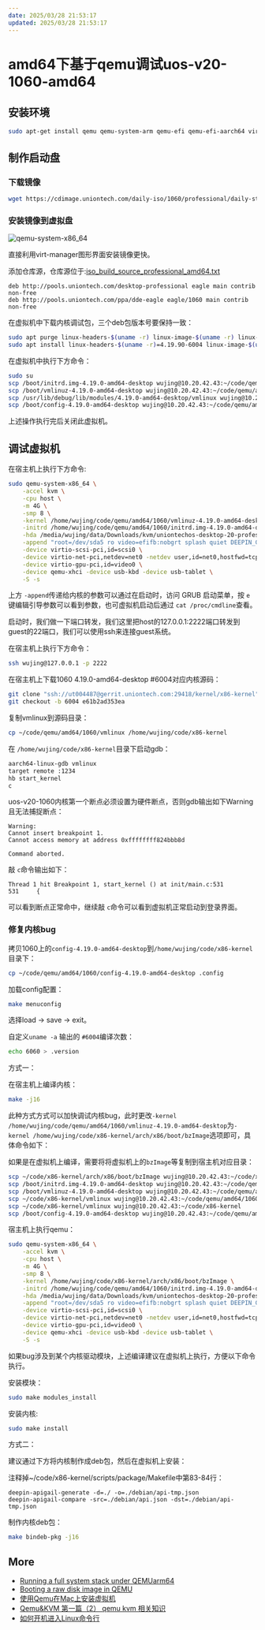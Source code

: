 ```yaml
---
date: 2025/03/28 21:53:17
updated: 2025/03/28 21:53:17
---
```


# amd64下基于qemu调试uos-v20-1060-amd64

## 安装环境

```bash
sudo apt-get install qemu qemu-system-arm qemu-efi qemu-efi-aarch64 virtinst virt-manager virt-viewer
```

## 制作启动盘

### 下载镜像

```bash
wget https://cdimage.uniontech.com/daily-iso/1060/professional/daily-stable/20230307/uniontechos-desktop-20-professional-1060-amd64.iso
```

### 安装镜像到虚拟盘

<!-- ![qemu-system-x86_64](images/qemu-system-x86_64.png) -->
![qemu-system-x86_64](https://cdn.jsdelivr.net/gh/realwujing/picture-bed/qemu-system-x86_64.png)

直接利用virt-manager图形界面安装镜像更快。

添加仓库源，仓库源位于:[iso_build_source_professional_amd64.txt](https://cdimage.uniontech.com/daily-iso/1060/professional/daily-stable/20230307/iso_build_source_professional_amd64.txt)

```text
deb http://pools.uniontech.com/desktop-professional eagle main contrib non-free
deb http://pools.uniontech.com/ppa/dde-eagle eagle/1060 main contrib non-free
```

在虚拟机中下载内核调试包，三个deb包版本号要保持一致：

```bash
sudo apt purge linux-headers-$(uname -r) linux-image-$(uname -r) linux-image-$(uname -r)-dbg
sudo apt install linux-headers-$(uname -r)=4.19.90-6004 linux-image-$(uname -r)=4.19.90-6004 linux-image-$(uname -r)-dbg=4.19.90-6004
```

在虚拟机中执行下方命令：

```bash
sudo su
scp /boot/initrd.img-4.19.0-amd64-desktop wujing@10.20.42.43:~/code/qemu/amd64/1060
scp /boot/vmlinuz-4.19.0-amd64-desktop wujing@10.20.42.43:~/code/qemu/amd64/1060
scp /usr/lib/debug/lib/modules/4.19.0-amd64-desktop/vmlinux wujing@10.20.42.43:~/code/qemu/amd64/1060
scp /boot/config-4.19.0-amd64-desktop wujing@10.20.42.43:~/code/qemu/amd64/1060
```

上述操作执行完后关闭此虚拟机。

## 调试虚拟机

在宿主机上执行下方命令:

```bash
sudo qemu-system-x86_64 \
    -accel kvm \
    -cpu host \
    -m 4G \
    -smp 8 \
    -kernel /home/wujing/code/qemu/amd64/1060/vmlinuz-4.19.0-amd64-desktop \
    -initrd /home/wujing/code/qemu/amd64/1060/initrd.img-4.19.0-amd64-desktop \
    -hda /media/wujing/data/Downloads/kvm/uniontechos-desktop-20-professional-1060-amd64.qcow2 \
    -append "root=/dev/sda5 ro video=efifb:nobgrt splash quiet DEEPIN_GFXMODE= ima_appraise=off security=selinux checkreqprot=1 libahci.ignore_sss=1 nokaslr" \
    -device virtio-scsi-pci,id=scsi0 \
    -device virtio-net-pci,netdev=net0 -netdev user,id=net0,hostfwd=tcp::2222-:22 \
    -device virtio-gpu-pci,id=video0 \
    -device qemu-xhci -device usb-kbd -device usb-tablet \
    -S -s
```

上方 `-append`传递给内核的参数可以通过在启动时，访问 GRUB 启动菜单，按 `e`键编辑引导参数可以看到参数，也可虚拟机启动后通过 `cat /proc/cmdline`查看。

启动时，我们做一下端口转发，我们这里把host的127.0.0.1:2222端口转发到guest的22端口，我们可以使用ssh来连接guest系统。

在宿主机上执行下方命令：

```bash
ssh wujing@127.0.0.1 -p 2222
```

在宿主机上下载1060 4.19.0-amd64-desktop #6004对应内核源码：

```bash
git clone "ssh://ut004487@gerrit.uniontech.com:29418/kernel/x86-kernel" && scp -p -P 29418 ut004487@gerrit.uniontech.com:hooks/commit-msg "x86-kernel/.git/hooks/"
git checkout -b 6004 e61b2ad353ea
```

复制vmlinux到源码目录：

```bash
cp ~/code/qemu/amd64/1060/vmlinux /home/wujing/code/x86-kernel
```

在 `/home/wujing/code/x86-kernel`目录下启动gdb：

```bash
aarch64-linux-gdb vmlinux
target remote :1234
hb start_kernel
c
```

uos-v20-1060内核第一个断点必须设置为硬件断点，否则gdb输出如下Warning且无法捕捉断点：

```text
Warning:
Cannot insert breakpoint 1.
Cannot access memory at address 0xffffffff824bbb8d

Command aborted.
```

敲 `c`命令输出如下：

```text
Thread 1 hit Breakpoint 1, start_kernel () at init/main.c:531
531     {  
```

可以看到断点正常命中，继续敲 `c`命令可以看到虚拟机正常启动到登录界面。

### 修复内核bug

拷贝1060上的`config-4.19.0-amd64-desktop`到`/home/wujing/code/x86-kernel`目录下：

```bash
cp ~/code/qemu/amd64/1060/config-4.19.0-amd64-desktop .config
```

加载config配置：

```bash
make menuconfig
```

选择load → save → exit。

自定义`uname -a` 输出的 `#6004`编译次数：

```bash
echo 6060 > .version
```

方式一：

在宿主机上编译内核：

```bash
make -j16
```

此种方式方式可以加快调试内核bug，此时更改`-kernel /home/wujing/code/qemu/amd64/1060/vmlinuz-4.19.0-amd64-desktop`为`-kernel /home/wujing/code/x86-kernel/arch/x86/boot/bzImage`选项即可，具体命令如下：

如果是在虚拟机上编译，需要将将虚拟机上的`bzImage`等复制到宿主机对应目录：

```bash
scp ~/code/x86-kernel/arch/x86/boot/bzImage wujing@10.20.42.43:~/code/x86-kernel/arch/x86/boot/
scp /boot/initrd.img-4.19.0-amd64-desktop wujing@10.20.42.43:~/code/qemu/amd64/1060
scp /boot/vmlinuz-4.19.0-amd64-desktop wujing@10.20.42.43:~/code/qemu/amd64/1060
scp ~/code/x86-kernel/vmlinux wujing@10.20.42.43:~/code/qemu/amd64/1060
scp ~/code/x86-kernel/vmlinux wujing@10.20.42.43:~/code/x86-kernel
scp /boot/config-4.19.0-amd64-desktop wujing@10.20.42.43:~/code/qemu/amd64/1060
```

宿主机上执行qemu：

```bash
sudo qemu-system-x86_64 \
    -accel kvm \
    -cpu host \
    -m 4G \
    -smp 8 \
    -kernel /home/wujing/code/x86-kernel/arch/x86/boot/bzImage \
    -initrd /home/wujing/code/qemu/amd64/1060/initrd.img-4.19.0-amd64-desktop \
    -hda /media/wujing/data/Downloads/kvm/uniontechos-desktop-20-professional-1060-amd64.qcow2 \
    -append "root=/dev/sda5 ro video=efifb:nobgrt splash quiet DEEPIN_GFXMODE= ima_appraise=off security=selinux checkreqprot=1 libahci.ignore_sss=1 nokaslr" \
    -device virtio-scsi-pci,id=scsi0 \
    -device virtio-net-pci,netdev=net0 -netdev user,id=net0,hostfwd=tcp::2222-:22 \
    -device virtio-gpu-pci,id=video0 \
    -device qemu-xhci -device usb-kbd -device usb-tablet \
    -S -s
```

如果bug涉及到某个内核驱动模块，上述编译建议在虚拟机上执行，方便以下命令执行。

安装模块：

```bash
sudo make modules_install
```

安装内核:

```bash
sudo make install
```

方式二：

建议通过下方将内核制作成deb包，然后在虚拟机上安装：

注释掉~/code/x86-kernel/scripts/package/Makefile中第83-84行：

```text
deepin-apigail-generate -d=./ -o=./debian/api-tmp.json
deepin-apigail-compare -src=./debian/api.json -dst=./debian/api-tmp.json
```

制作内核deb包：

```bash
make bindeb-pkg -j16
```

## More

- [Running a full system stack under QEMUarm64](https://cdn.kernel.org/pub/linux/kernel/people/will/docs/qemu/qemu-arm64-howto.html)
- [Booting a raw disk image in QEMU](https://unix.stackexchange.com/questions/276480/booting-a-raw-disk-image-in-qemu)
- [使用Qemu在Mac上安装虚拟机](https://blog.csdn.net/weixin_39759247/article/details/126569448)
- [Qemu&amp;KVM 第一篇（2） qemu kvm 相关知识](https://blog.csdn.net/weixin_34253539/article/details/93084893)
- [如何开机进入Linux命令行](https://www.linuxprobe.com/boot-into-linuxcli.html)

